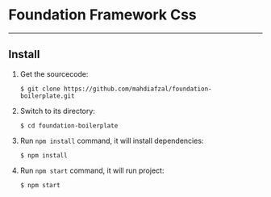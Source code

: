 # Foundation Framework Css

---

## Install

1. Get the sourcecode:
    ```
    $ git clone https://github.com/mahdiafzal/foundation-boilerplate.git
    ```

2. Switch to its directory:
    ```
    $ cd foundation-boilerplate
    ```

3. Run `npm install` command, it will install dependencies:
    ```
    $ npm install
    ```

4. Run `npm start` command, it will run project:
    ```
    $ npm start
    ```

